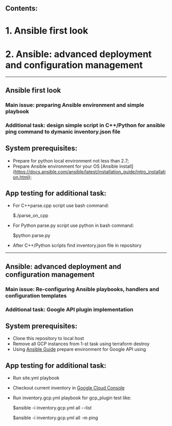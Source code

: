 ## Contents:
  # 1. Ansible first look
  # 2. Ansible: advanced deployment and configuration management
  ______________________________________________________________
## Ansible first look
### Main issue: preparing Ansible environment and simple playbook
### Additional task: design simple script in C++/Python for ansible ping command to dymanic inventory.json file

## System prerequisites:
  + Prepare for python local environment not less than 2.7;
  + Prepare Ansible environment for your OS [Ansible install] (https://docs.ansible.com/ansible/latest/installation_guide/intro_installation.html);
## App testing for additional task:
  + For C++parse.cpp script use bash command:
    
    $./parse_on_cpp
  + For Python parse.py script use python in bash command:
    
    $python parse.py
  + After C++/Python scripts find inventory.json file in repository
_____________________________________________________________________________________________________________________________
## Ansible: advanced deployment and configuration management
### Main issue: Re-configuring Ansible playbooks, handlers and configuration templates
### Additional task: Google API plugin implementation
## System prerequisites:
  + Clone this repository to local host
  + Remove all GCP instances from 1-st task using terraform destroy
  + Using [Ansible Guide](https://docs.ansible.com/ansible/latest/scenario_guides/guide_gce.html) prepare environment for Google API using
 ## App testing for additional task:
  + Run site.yml playbook
  + Checkout current inventory in [Google Cloud Console](https://console.cloud.google.com/compute)
  + Run inventory.gcp.yml playbook for gcp_plugin test like:
  
    $ansible -i inventory.gcp.yml all --list
    
    $ansible -i inventory.gcp.yml all -m ping
